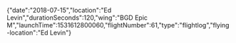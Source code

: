 {"date":"2018-07-15","location":"Ed Levin","durationSeconds":120,"wing":"BGD Epic M","launchTime":1531612800060,"flightNumber":61,"type":"flightlog","flying-location":"Ed Levin"}
